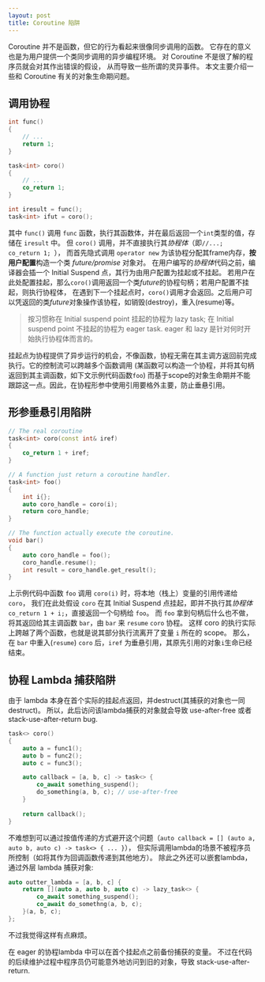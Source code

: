 ```yaml
---
layout: post
title: Coroutine 陷阱
---
```


Coroutine 并不是函数，但它的行为看起来很像同步调用的函数。
它存在的意义也是为用户提供一个类同步调用的异步编程环境。
对 Coroutine 不是很了解的程序员就会对其作出错误的假设，
从而导致一些所谓的灵异事件。
本文主要介绍一些和 Coroutine 有关的对象生命期问题。

## 调用协程

```c++
int func()
{
    // ...
    return 1;
}

task<int> coro()
{
    // ...
    co_return 1;
}

int iresult = func();
task<int> ifut = coro();
```

其中 `func()` 调用 `func` 函数，执行其函数体，并在最后返回一个`int`类型的值，存储在 `iresult` 中。
但 `coro()` 调用，并不直接执行其*协程体*（即`//...; co_return 1; `），
而首先隐式调用 `operator new` 为该协程分配其frame内存，**按用户配置**构造一个类 *future/promise* 对象对。
在用户编写的*协程体*代码之前，编译器会插一个 Initial Suspend 点，其行为由用户配置为挂起或不挂起。
若用户在此处配置挂起，那么`coro()`调用返回一个类*future*的协程句柄；若用户配置不挂起，则执行协程体，
在遇到下一个挂起点时，`coro()`调用才会返回。之后用户可以凭返回的类*future*对象操作该协程，如销毁(destroy)，重入(resume)等。

> 按习惯称在 Initial suspend point 挂起的协程为 lazy task; 
> 在 Initial suspend point 不挂起的协程为 eager task.
> eager 和 lazy 是针对何时开始执行协程体而言的。

挂起点为协程提供了异步运行的机会，不像函数，协程无需在其主调方返回前完成执行。它的控制流可以跨越多个函数调用
(某函数可以构造一个协程，并将其句柄返回到其主调函数，如下文示例代码函数`foo`)
而基于scope的对象生命期并不能跟踪这一点。因此，在协程形参中使用引用要格外主要，防止垂悬引用。

## 形参垂悬引用陷阱

```c++
// The real coroutine
task<int> coro(const int& iref)
{
    co_return 1 + iref;
}

// A function just return a coroutine handler.
task<int> foo()
{
    int i{};
    auto coro_handle = coro(i);
    return coro_handle;
}

// The function actually execute the coroutine.
void bar()
{
    auto coro_handle = foo();
    coro_handle.resume();
    int result = coro_handle.get_result();
}
```

上示例代码中函数 `foo` 调用 `coro(i)` 时，将本地（栈上）变量的引用传递给 `coro`， 
我们在此处假设 `coro` 在其 Initial Suspend 点挂起，即并不执行其*协程体* `co_return 1 + i;`，直接返回一个句柄给 `foo`。
而 `foo` 拿到句柄后什么也不做，将其返回给其主调函数 `bar`，由 `bar` 来 `resume` `coro` 协程。
这样 coro 的执行实际上跨越了两个函数，也就是说其部分执行流离开了变量 `i` 所在的 scope。
那么，在 `bar` 中重入(`resume`) `coro` 后，`iref` 为垂悬引用，其原先引用的对象`i`生命已经结束。

## 协程 Lambda 捕获陷阱

由于 lambda 本身在首个实际的挂起点返回，并destruct(其捕获的对象也一同destruct)。
所以，此后访问该lambda捕获的对象就会导致 use-after-free 或者 stack-use-after-return bug.

```c++
task<> coro()
{
    auto a = func1();
    auto b = func2();
    auto c = func3();

    auto callback = [a, b, c] -> task<> {
        co_await something_suspend();
        do_something(a, b, c); // use-after-free
    }
    
    return callback();
}
```

不难想到可以通过按值传递的方式避开这个问题（`auto callback = [] (auto a, auto b, auto c) -> task<> { ... }`），
但实际调用lambda的场景不被程序员所控制（如将其作为回调函数传递到其他地方）。
除此之外还可以嵌套lambda，通过外层 lambda 捕获对象:

```c++
auto outter_lambda = [a, b, c] { 
    return [](auto a, auto b, auto c) -> lazy_task<> { 
        co_await something_suspend();
        co_await do_somethng(a, b, c);
    }(a, b, c);
};
```

不过我觉得这样有点麻烦。

在 eager 的协程lambda 中可以在首个挂起点之前备份捕获的变量。
不过在代码的后续维护过程中程序员仍可能意外地访问到旧的对象，导致 stack-use-after-return.
